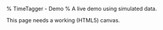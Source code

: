 % TimeTagger - Demo
% A live demo using simulated data.

<script>

window.addEventListener("load", function() {
    if (!window.browser_supported) {return;}
    window.store = new window.stores.DemoDataStore();
    var canvas_element = document.getElementById('canvas');
    window.canvas = new window.front.TimeTaggerCanvas(canvas_element);

    // Notify user that this is the Demo
    var dialog = new dialogs.DemoInfoDialog(window.canvas);
    setTimeout(dialog.open, 200);

    // In the demo, enter dev-mode when serving on localhost
    if (location.hostname == "localhost" || location.hostname == "127.0.0.1") {
        enable_check_update_on_dbl_click();
    }
});


function set_demotime() {
    // Call to run demo at a specific moment in time, nice for making screenshots
    var demodeltatime = dt.now() - new Date("2021-03-11T16:15:00").getTime() / 1000;
    dt.now = function() { return new Date().getTime() / 1000 - demodeltatime};
}


function enable_check_update_on_dbl_click() {
    // More of a dev-mode so we can make a change, restart server,
    // and then double-click in app to auto-refresh when new version is detected.

    // SW supported?
    if (!('serviceWorker' in navigator)) { return; }

    // Structure for the PWA workflow
    window.pwa = {
        sw_reg: null, // set when sw is registered

        update: function () {
            console.log("Checking for update ...")
            if (window.pwa.sw_reg) { window.pwa.sw_reg.update(); }
        },
    };

    // Register the service worker
    navigator.serviceWorker.register('sw.js').then(reg => { window.pwa.sw_reg = reg; });

    // Detect when a new service worker is activated. This happens after an update
    // (or just after page load) when a new SW is found, installed, and activated.
    var page_start_time = performance.now();
    navigator.serviceWorker.addEventListener('controllerchange', function () {
        console.log("New service worker detected.")
        // Prevent continuous refresh when dev tool SW refresh is on
        if (page_start_time === null) { return; }
        if (performance.now() - page_start_time < 3000) {
            page_start_time = null;
            window.location.reload();  // User just arrived/refreshed, auto-refresh is ok
        }
    });

    // Double-click invokes an update that will auto-refresh when a new version is found
    document.body.ondblclick = function ()  {
        page_start_time = performance.now();
        window.pwa.update();
    };
}
</script>

<canvas id='canvas'>This page needs a working (HTML5) canvas.</canvas>
